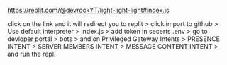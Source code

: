 https://replit.com/@devrockYT/light-light-light#index.js

click on the link and it will redirect you to replit > click import to github > Use default interpreter > index.js > add token in secerts .env > go to devloper portal > bots > and on Privileged Gateway Intents > PRESENCE INTENT > SERVER MEMBERS INTENT > MESSAGE CONTENT INTENT > and run the repl.

